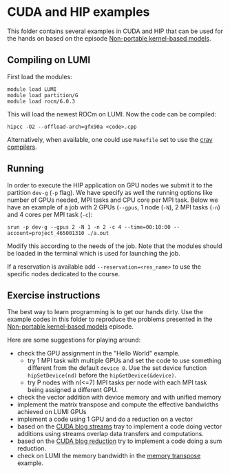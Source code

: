 # CUDA and HIP examples

This folder contains several examples in CUDA and HIP that can be used for the hands on based on the episode [Non-portable kernel-based models](https://enccs.github.io/gpu-programming/9-non-portable-kernel-models/). 
## Compiling on LUMI
First load the modules:
```
module load LUMI
module load partition/G
module load rocm/6.0.3
``` 
This will load the newest ROCm on LUMI.
Now the code can be compiled:
```
hipcc -O2 --offload-arch=gfx90a <code>.cpp
``` 
Alternatively, when available,  one could use `Makefile` set to use the [cray compilers](https://docs.lumi-supercomputer.eu/development/compiling/prgenv/#using-hipcc). 
## Running
In order to execute the HIP application on GPU nodes we submit it to the partition `dev-g` (`-p` flag). We have specify as well the running options like number of GPUs needed, MPI tasks and CPU core per MPI task. Below we have an example of a job with 2 GPUs (`--gpus`, 1 node (`-N`), 2 MPI tasks (`-n`)  and 4 cores per MPI task (`-c`):

``` 
srun -p dev-g --gpus 2 -N 1 -n 2 -c 4 --time=00:10:00 --account=project_465001310 ./a.out
``` 
Modify this according to the needs of the job. Note that the modules should be loaded in the terminal which is used for launching the job.

If a reservation is available add `--reservation=<res_name>` to use the specific nodes dedicated to the course.

## Exercise instructions
The best way to learn programming is to get our hands dirty. Use the example codes in this folder to reproduce the problems presented in the [Non-portable kernel-based models](https://enccs.github.io/gpu-programming/9-non-portable-kernel-models/) episode.

Here are some suggestions for playing around:
* check the GPU assignment in the "Hello World" example. 
    - try  1 MPI task with multiple GPUs and set the code to use something different from the default `device 0`. Use the set device function `hipSetDevice(nd)` before the `hipGetDevice(&device)`.
    - try P nodes with n(<=7)  MPI tasks per node with each MPI task being assigned a different GPU.
* check the vector addition with device memory and with unified memory
* implement the matrix transpose and compute the effective bandwidths achieved on LUMI GPUs
* implement a code using 1 GPU and do a reduction on a vector
* based on the [CUDA blog streams](https://developer.nvidia.com/blog/how-overlap-data-transfers-cuda-cc/) tray to implement a code doing vector additions using streams overlap data transfers and computations.
* based on the [CUDA blog reduction](https://developer.download.nvidia.com/assets/cuda/files/reduction.pdf) try to implement a code doing a sum reduction.
* check on LUMI the memory bandwidth in the [memory transpose](https://github.com/ENCCS/gpu-programming/tree/main/content/examples/cuda-hip/hip/04_matrix_transpose) example.
